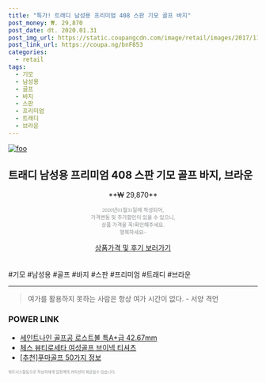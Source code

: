 ```yaml
--- 
title: "특가! 트래디 남성용 프리미엄 408 스판 기모 골프 바지" 
post_money: ₩. 29,870 
post_date: dt. 2020.01.31 
post_img_url: https://static.coupangcdn.com/image/retail/images/2017/11/28/11/6/2f8103e2-c2b9-43e1-8282-67248236de3a.jpg 
post_link_url: https://coupa.ng/bnF853 
categories: 
  - retail 
tags: 
  - 기모 
  - 남성용 
  - 골프 
  - 바지 
  - 스판 
  - 프리미엄 
  - 트래디 
  - 브라운 
--- 
```

[![foo](https://static.coupangcdn.com/image/retail/images/2017/11/28/11/6/2f8103e2-c2b9-43e1-8282-67248236de3a.jpg)](https://coupa.ng/bnF853) 

## 트래디 남성용 프리미엄 408 스판 기모 골프 바지, 브라운 
<p style="text-align: center;">**₩ 29,870**</p> 
<p style="text-align: center;"><span style="color: #898c8f; font-family: Georgia,Times,serif; font-size: 0.75em;">2020년01월31일에 작성되어, <br>가격변동 및 추가할인이 있을 수 있으니,<br> 상품 가격을 꼭!확인해주세요.<br>행복하세요~</span> 
</p>	 
<div markdown="0" style="text-align: center;"><a href="https://coupa.ng/bnF853" class="btn btn--success">상품가격 및 후기 보러가기</a></div> 
<br><br> 
  #기모 #남성용 #골프 #바지 #스판 #프리미엄 #트래디 #브라운 
<hr> 

> 여가를 활용하지 못하는 사람은 항상 여가 시간이 없다. - 서양 격언 


### POWER LINK

* <a href="https://blog.naver.com/fasyy4321/221787102718" target="_blank">세인트나인 골프공 로스트볼 특A+급 42.67mm</a>
* <a href="https://blog.naver.com/fasyy4321/221789710988" target="_blank">체스 뷰티로세타 여성골프 브이넥 티셔츠</a>
* <a href="https://blog.naver.com/fasyy4321/221785403021" target="_blank">[추천]푸마골프 50가지 정보</a>

<span style="color: #898c8f; font-family: Georgia,Times,serif; font-size: 0.55em;">파트너스활동으로 작성자에게 일정액의 커미션이 제공될수 있습니다.</span> 
